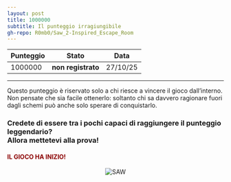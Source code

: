 ```yaml
---
layout: post
title: 1000000
subtitle: Il punteggio irragiungibile
gh-repo: R0mb0/Saw_2-Inspired_Escape_Room
---
```


<div style="text-align: center;">

| Punteggio | Stato | Data |
|-----------|-------|------|
| 1000000    | **non registrato**  | 27/10/25  |

</div>

---
<!-- Testo corretto e reso più coinvolgente -->
<p>
Questo punteggio è riservato solo a chi riesce a vincere il gioco dall’interno.<br>
Non pensate che sia facile ottenerlo: soltanto chi sa davvero ragionare fuori dagli schemi può anche solo sperare di conquistarlo.
</p>

<h3>
Credete di essere tra i pochi capaci di raggiungere il punteggio leggendario?<br>
Allora mettetevi alla prova!
<br>
<h4 style="color: DarkRed;">IL GIOCO HA INIZIO!</h4>
</h3>

<div style="text-align: center;">
  <img src="https://media.tenor.com/tGlNBmU3Q2AAAAAM/after-saw.gif" alt="SAW">
</div>
